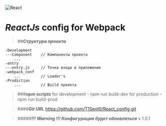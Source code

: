 ![React](https://cdn-images-1.medium.com/max/512/1*jA5lTgPRbyimsFNod7SlFQ.png)

# *ReactJs* config for Webpack

>##***Структура проекта***

    -Development
    ---Component    // Компоненты проекта
        ...
    -entry
    ---entry.js     // Точка входа в приложение
    -webpack_conf
        ...         // Loader's
    -Prodiction
        ...         // Build проекта

>###***npm scripts***
    for development - npm run build-dev
    for production  - npm run build-prod

>####***Git URL***
    https://github.com/T1Sent0/React_config.git
    
    
>#####***!!! Warning !!! Конфигурация будет обновляться***
    v 1.0.1
